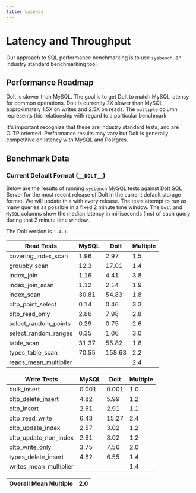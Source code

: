 ```yaml
---
title: Latency
---
```


# Latency and Throughput

Our approach to SQL performance benchmarking is to use `sysbench`, an
industry standard benchmarking tool.

## Performance Roadmap

Dolt is slower than MySQL. The goal is to get Dolt to match 
MySQL latency for common operations. Dolt is currently 2X slower 
than MySQL, approximately 1.5X on writes and 2.5X on reads. The 
`multiple` column represents this relationship with regard to a 
particular benchmark.

It's important recognize that these are industry standard tests, and
are OLTP oriented. Performance results may vary but Dolt is 
generally competitive on latency with MySQL and Postgres.

## Benchmark Data

### Current Default Format (`__DOLT__`)

Below are the results of running `sysbench` MySQL tests against Dolt
SQL Server for the most recent release of Dolt in the current default 
storage format. We will update this with every release. The tests 
attempt to run as many queries as possible in a fixed 2 minute time 
window. The `Dolt` and `MySQL` columns show the median latency in 
milliseconds (ms) of each query during that 2 minute time window.

The Dolt version is `1.4.1`.

<!-- START___DOLT___LATENCY_RESULTS_TABLE -->
|       Read Tests        | MySQL |  Dolt  | Multiple |
|-------------------------|-------|--------|----------|
| covering\_index\_scan   |  1.96 |   2.97 |      1.5 |
| groupby\_scan           |  12.3 |  17.01 |      1.4 |
| index\_join             |  1.16 |   4.41 |      3.8 |
| index\_join\_scan       |  1.12 |   2.14 |      1.9 |
| index\_scan             | 30.81 |  54.83 |      1.8 |
| oltp\_point\_select     |  0.14 |   0.46 |      3.3 |
| oltp\_read\_only        |  2.86 |   7.98 |      2.8 |
| select\_random\_points  |  0.29 |   0.75 |      2.6 |
| select\_random\_ranges  |  0.35 |   1.06 |      3.0 |
| table\_scan             | 31.37 |  55.82 |      1.8 |
| types\_table\_scan      | 70.55 | 158.63 |      2.2 |
| reads\_mean\_multiplier |       |        |      2.4 |

|       Write Tests        | MySQL | Dolt  | Multiple |
|--------------------------|-------|-------|----------|
| bulk\_insert             | 0.001 | 0.001 |      1.0 |
| oltp\_delete\_insert     |  4.82 |  5.99 |      1.2 |
| oltp\_insert             |  2.61 |  2.91 |      1.1 |
| oltp\_read\_write        |  6.43 | 15.27 |      2.4 |
| oltp\_update\_index      |  2.57 |  3.02 |      1.2 |
| oltp\_update\_non\_index |  2.61 |  3.02 |      1.2 |
| oltp\_write\_only        |  3.75 |  7.56 |      2.0 |
| types\_delete\_insert    |  4.82 |  6.55 |      1.4 |
| writes\_mean\_multiplier |       |       |      1.4 |

| Overall Mean Multiple | 2.0 |
|-----------------------|-----|
<!-- END___DOLT___LATENCY_RESULTS_TABLE -->
<br/>

